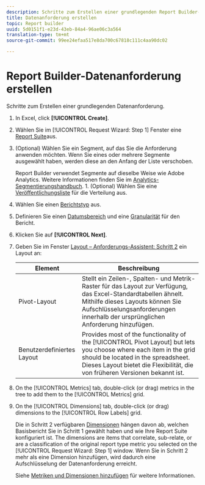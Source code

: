 ```yaml
---
description: Schritte zum Erstellen einer grundlegenden Report Builder-Datenanforderung.
title: Datenanforderung erstellen
topic: Report builder
uuid: 5d0151f1-e23d-43eb-84a4-96ae06c3a564
translation-type: tm+mt
source-git-commit: 99ee24efaa517e8da700c67818c111c4aa90dc02

---
```



# Report Builder-Datenanforderung erstellen

Schritte zum Erstellen einer grundlegenden Datenanforderung.

1. In Excel, click **[!UICONTROL Create]**.
1. Wählen Sie im [!UICONTROL Request Wizard: Step 1] Fenster eine [Report Suite](/help/analyze/report-builder/data-requests/selecting-report-suites/t-select-report-suites.md)aus.
1. (Optional) Wählen Sie ein Segment, auf das Sie die Anforderung anwenden möchten. Wenn Sie eines oder mehrere Segmente ausgewählt haben, werden diese an den Anfang der Liste verschoben.

   Report Builder verwendet Segmente auf dieselbe Weise wie Adobe Analytics. Weitere Informationen finden Sie im [Analytics-Segmentierungshandbuch](https://marketing.adobe.com/resources/help/de_DE/analytics/segment/). 1. (Optional) Wählen Sie eine [Veröffentlichungsliste](/help/analyze/report-builder/data-requests/allow-publishing-list-overrides.md) für die Verteilung aus.
1. Wählen Sie einen [Berichtstyp](/help/analyze/report-builder/data-requests/c-report-types/select-report-types.md) aus.
1. Definieren Sie einen [Datumsbereich](/help/analyze/report-builder/data-requests/configuring-report-dates/custom-calendar.md) und eine [Granularität](/help/analyze/report-builder/data-requests/configuring-report-dates/granularity.md) für den Bericht.
1. Klicken Sie auf **[!UICONTROL Next]**.
1. Geben Sie im Fenster [Layout – Anforderungs-Assistent: Schritt 2](/help/analyze/report-builder/layout/layout.md) ein Layout an:

   | Element | Beschreibung |
   |---|---|
   | Pivot-Layout | Stellt ein Zeilen-, Spalten- und Metrik-Raster für das Layout zur Verfügung, das Excel-Standardtabellen ähnelt. Mithilfe dieses Layouts können Sie Aufschlüsselungsanforderungen innerhalb der ursprünglichen Anforderung hinzufügen. |
   | Benutzerdefiniertes Layout | Provides most of the functionality of the [!UICONTROL Pivot Layout] but lets you choose where each item in the grid should be located in the spreadsheet. Dieses Layout bietet die Flexibilität, die von früheren Versionen bekannt ist. |

1. On the [!UICONTROL Metrics] tab, double-click (or drag) metrics in the tree to add them to the [!UICONTROL Metrics] grid.
1. On the [!UICONTROL Dimensions] tab, double-click (or drag) dimensions to the [!UICONTROL Row Labels] grid.

   Die in Schritt 2 verfügbaren [Dimensionen](https://marketing.adobe.com/resources/help/de_DE/reference/dimensions.html) hängen davon ab, welchen Basisbericht Sie in Schritt 1 gewählt haben und wie Ihre Report Suite konfiguriert ist. The dimensions are items that correlate, sub-relate, or are a classification of the original report type metric you selected on the [!UICONTROL Request Wizard: Step 1] window. Wenn Sie in Schritt 2 mehr als eine Dimension hinzufügen, wird dadurch eine Aufschlüsselung der Datenanforderung erreicht.

   Siehe [Metriken und Dimensionen hinzufügen](/help/analyze/report-builder/layout/c-metrics-dimensions/t-add-metrics-and-dimensions.md) für weitere Informationen.
